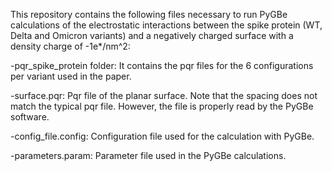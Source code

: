 This repository contains the following files necessary to run PyGBe calculations of the electrostatic interactions between the spike protein (WT, Delta and Omicron variants) and a negatively charged surface with a density charge of -1e*/nm^2:


-pqr_spike_protein folder: It contains the pqr files for the 6 configurations per variant used in the paper.

-surface.pqr: Pqr file of the planar surface. Note that the spacing does not match the typical pqr file. However, the file is properly read by the PyGBe software.

-config_file.config: Configuration file used for the calculation with PyGBe.

-parameters.param: Parameter file used in the PyGBe calculations.
